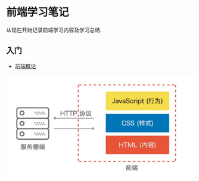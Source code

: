 #  前端学习笔记
从现在开始记录前端学习内容及学习总结.

## 入门
- [前端概论](./01-introduction/前端概论.md)

![test](./images/WX20200417-211608.png)
